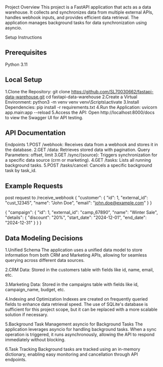 Project Overview
This project is a FastAPI application that acts as a data warehouse. It collects and synchronizes data from multiple external APIs, handles webhook inputs, and provides efficient data retrieval. The application manages background tasks for data synchronization using asyncio.

Setup Instructions

Prerequisites
-------------
Python 3.11

Local Setup
-----------
1.Clone the Repository:
    git clone https://github.com/SL70030662/fastapi-data-warehouse.git
    cd fastapi-data-warehouse
2.Create a Virtual Environment:
    python3 -m venv venv
    venv\Scripts\activate
3.Install Dependencies:
    pip install -r requirements.txt
4.Run the Application:
    uvicorn app.main:app --reload
5.Access the API:
    Open http://localhost:8000/docs to view the Swagger UI for API testing.

API Documentation
-----------------

Endpoints
1.POST /webhook:
    Receives data from a webhook and stores it in the database.
2.GET /data:
    Retrieves stored data with pagination.
    Query Parameters: offset, limit
3.GET /sync/{source}:
    Triggers synchronization for a specific data source (crm or marketing).
4.GET /tasks:
    Lists all running background tasks.
5.POST /tasks/cancel:
    Cancels a specific background task by task_id.

Example Requests
----------------
post request to /receive_webhook
{
    "customer": {
      "id": 1,
      "external_id": "cust_12345",
      "name": "John Doe",
      "email": "john.doe@example.com"
    }
  }


{
  "campaign": {
    "id": 1,
    "external_id": "camp_67890",
    "name": "Winter Sale",
    "details": {
      "discount": "20%",
      "start_date": "2024-12-01",
      "end_date": "2024-12-31"
    }
  }
}

Data Modeling Decisions
-----------------------

1.Unified Schema
The application uses a unified data model to store information from both CRM and Marketing APIs, allowing for seamless querying across different data sources.

2.CRM Data:
Stored in the customers table with fields like id, name, email, etc.

3.Marketing Data:
Stored in the campaigns table with fields like id, campaign_name, budget, etc.

4.Indexing and Optimization
Indexes are created on frequently queried fields to enhance data retrieval speed. The use of SQLite's database is sufficient for this project scope, but it can be replaced with a more scalable solution if necessary.

5.Background Task Management
asyncio for Background Tasks
The application leverages asyncio for handling background tasks. When a sync operation is triggered, it runs asynchronously, allowing the API to respond immediately without blocking.

6.Task Tracking
Background tasks are tracked using an in-memory dictionary, enabling easy monitoring and cancellation through API endpoints.